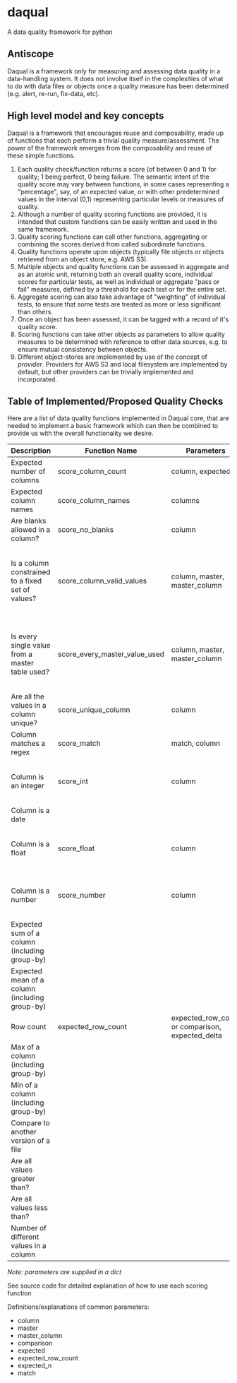 # daqual
A data quality framework for python

## Antiscope

Daqual is a framework only for measuring and assessing data quality in a data-handling system. It does not involve itself in the complexities of what to do with data files or objects once a quality measure has been determined (e.g. alert, re-run, fix-data, etc).

## High level model and key concepts

Daqual is a framework that encourages reuse and composability, made up of functions that each perform a trivial quality measure/assessment.  The power of the framework emerges from the composability and reuse of these simple functions.

1.	Each quality check/function returns a score (of between 0 and 1) for quality; 1 being perfect, 0 being failure. The semantic intent of the quality score may vary between functions, in some cases representing a "percentage", say, of an expected value, or with other predetermined values in the interval (0,1) representing particular levels or measures of quality.
2.	Although a number of quality scoring functions are provided, it is intended that custom functions can be easily written and used in the same framework.
3.  Quality scoring functions can call other functions, aggregating or combining the scores derived from called subordinate functions.
4.  Quality functions operate upon objects (typically file objects or objects retrieved from an object store, e.g. AWS S3).
5.	Multiple objects and quality functions can be assessed in aggregate and as an atomic unit, returning both an overall quality score, individual scores for particular tests, as well as individual or aggregate "pass or fail" measures, defined by a threshold for each test or for the entire set.
6.  Aggregate scoring can also take advantage of "weighting" of individual tests, to ensure that some tests are treated as more or less significant than others.
7.  Once an object has been assessed, it can be tagged with a record of it's quality score.  
8.  Scoring functions can take other objects as parameters to allow quality measures to be determined with reference to other data sources, e.g. to ensure mutual consistency between objects.  
9.  Different object-stores are implemented by use of the concept of *provider*.  Providers for AWS S3 and local filesystem are implemented by default, but other providers can be trivially implemented and incorporated.

## Table of Implemented/Proposed Quality Checks

Here are a list of data quality functions implemented in Daqual core, that are needed to implement a basic framework which can then be combined to provide us with the overall functionality we desire.  

Description                                         | Function Name                 | Parameters                    | Notes             
-----------                                         | -------------                 | ----------                    | -----             
Expected number of columns                          | score_column_count            | column, expected_n            |
Expected column names                               | score_column_names            | columns                       | returns either 0 or 1
Are blanks allowed in a column?                     | score_no_blanks               | column                        | returns either 0 or 1
Is a column constrained to a fixed set of values?   | score_column_valid_values     | column, master, master_column | returns % of values that are present in master list
Is every single value from a master table used?     | score_every_master_value_used | column, master, master_column | returns % of values that are used from a master list
Are all the values in a column unique?              | score_unique_column           | column                        | returns either 0 or 1
Column matches a regex                              | score_match                   | match, column                 |
Column is an integer                                | score_int                     | column                        | returns either 0 or 1; ignores NaN
Column is a date                                    |                               |
Column is a float                                   | score_float                   | column                        | returns either 0 or 1; ignores NaN
Column is a number                                  | score_number                  | column                        | returns either 0 or 1; ignores NaN
Expected sum of a column (including group-by)       |                               |
Expected mean of a column (including group-by)      |                               |
Row count                                           | expected_row_count            | expected_row_count or comparison, expected_delta
Max of a column (including group-by)                |
Min of a column (including group-by)                |
Compare to another version of a file                |
Are all values greater than?                        |
Are all values less than?                           |
Number of different values in a column              |

*Note: parameters are supplied in a *dict**

See source code for detailed explanation of how to use each scoring function

Definitions/explanations of common parameters:
* column
* master
* master_column
* comparison 
* expected
* expected_row_count
* expected_n
* match
